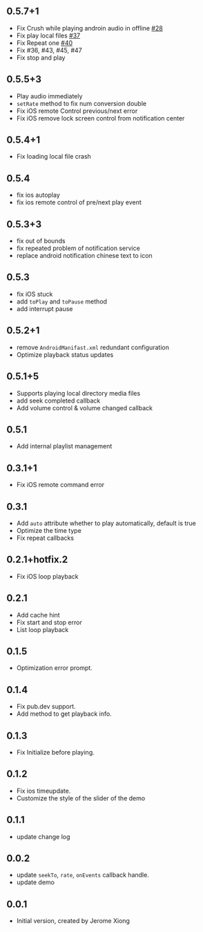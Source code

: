 ## 0.5.7+1
- Fix Crush while playing androin audio in offline [#28](https://github.com/jeromexiong/audio_manager/issues/28)
- Fix play local files [#37](https://github.com/jeromexiong/audio_manager/issues/37)
- Fix Repeat one [#40](https://github.com/jeromexiong/audio_manager/issues/40)
- Fix #36, #43, #45, #47
- Fix stop and play

## 0.5.5+3

- Play audio immediately
- `setRate` method to fix num conversion double
- Fix iOS remote Control previous/next error
- Fix iOS remove lock screen control from notification center

## 0.5.4+1

- Fix loading local file crash

## 0.5.4

- fix ios autoplay
- fix ios remote control of pre/next play event

## 0.5.3+3

- fix out of bounds
- fix repeated problem of notification service
- replace android notification chinese text to icon

## 0.5.3

- fix iOS stuck
- add `toPlay` and `toPause` method
- add interrupt pause

## 0.5.2+1

- remove `AndroidManifast.xml` redundant configuration
- Optimize playback status updates

## 0.5.1+5

- Supports playing local directory media files
- add seek completed callback
- Add volume control & volume changed callback

## 0.5.1

- Add internal playlist management

## 0.3.1+1

- Fix iOS remote command error

## 0.3.1

- Add `auto` attribute whether to play automatically, default is true
- Optimize the time type
- Fix repeat callbacks

## 0.2.1+hotfix.2

- Fix iOS loop playback

## 0.2.1

- Add cache hint
- Fix start and stop error
- List loop playback

## 0.1.5

- Optimization error prompt.

## 0.1.4

- Fix pub.dev support.
- Add method to get playback info.

## 0.1.3

- Fix Initialize before playing.

## 0.1.2

- Fix ios timeupdate.
- Customize the style of the slider of the demo

## 0.1.1

- update change log

## 0.0.2

- update `seekTo`, `rate`, `onEvents` callback handle.
- update demo

## 0.0.1

- Initial version, created by Jerome Xiong